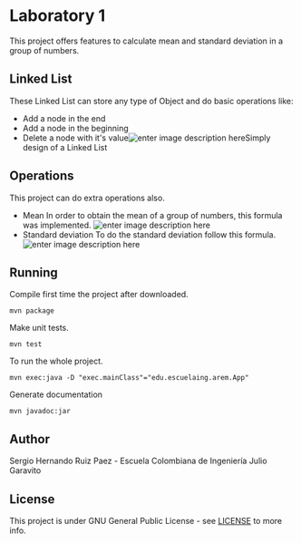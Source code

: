 # Laboratory 1
This project offers features to calculate mean and standard deviation in a group of numbers.

## Linked List 
These Linked List can store any type of Object and do basic operations like:

 - Add a node in the end
 - Add a node in the beginning
 - Delete a node with it's value![enter image description here](https://www.geeksforgeeks.org/wp-content/uploads/gq/2013/03/Linkedlist.png)Simply design of a Linked List

## Operations
This project can do extra operations also.

 - Mean
In order to obtain the mean of a group of numbers, this formula was implemented.
![enter image description here](https://user-images.githubusercontent.com/13685178/63140069-29e72000-bfa6-11e9-8478-7d15f11e9547.png)
 - Standard deviation
To do the standard deviation follow this formula.
![enter image description here](https://user-images.githubusercontent.com/13685178/63140033-0f14ab80-bfa6-11e9-83cf-7c807f1acb7a.png)

## Running

Compile first time the project after downloaded.

    mvn package
Make unit tests.

    mvn test
To run the whole project.

    mvn exec:java -D "exec.mainClass"="edu.escuelaing.arem.App"
Generate documentation

    mvn javadoc:jar

## Author
Sergio Hernando Ruiz Paez - Escuela Colombiana de Ingeniería Julio Garavito

## License
This project is under GNU General Public License - see [LICENSE](https://github.com/Sergyo97/Lab1_AREM/blob/master/LICENSE) to more info.
